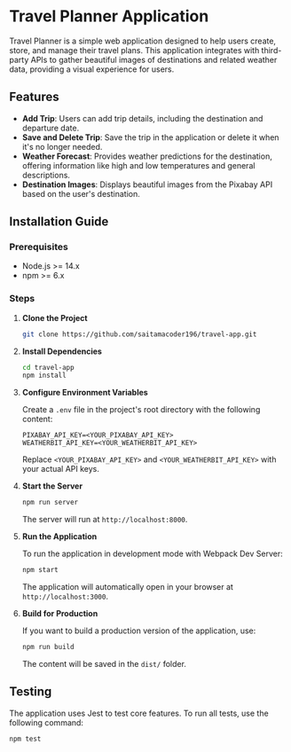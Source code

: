 # Travel Planner Application

Travel Planner is a simple web application designed to help users create, store, and manage their travel plans. This application integrates with third-party APIs to gather beautiful images of destinations and related weather data, providing a visual experience for users.

## Features

- **Add Trip**: Users can add trip details, including the destination and departure date.
- **Save and Delete Trip**: Save the trip in the application or delete it when it's no longer needed.
- **Weather Forecast**: Provides weather predictions for the destination, offering information like high and low temperatures and general descriptions.
- **Destination Images**: Displays beautiful images from the Pixabay API based on the user's destination.

## Installation Guide

### Prerequisites

- Node.js >= 14.x
- npm >= 6.x

### Steps

1. **Clone the Project**

   ```bash
   git clone https://github.com/saitamacoder196/travel-app.git
   ```

2. **Install Dependencies**

   ```bash
   cd travel-app
   npm install
   ```

3. **Configure Environment Variables**

   Create a `.env` file in the project's root directory with the following content:

   ```env
   PIXABAY_API_KEY=<YOUR_PIXABAY_API_KEY>
   WEATHERBIT_API_KEY=<YOUR_WEATHERBIT_API_KEY>
   ```

   Replace `<YOUR_PIXABAY_API_KEY>` and `<YOUR_WEATHERBIT_API_KEY>` with your actual API keys.

4. **Start the Server**

   ```bash
   npm run server
   ```

   The server will run at `http://localhost:8000`.

5. **Run the Application**

   To run the application in development mode with Webpack Dev Server:

   ```bash
   npm start
   ```

   The application will automatically open in your browser at `http://localhost:3000`.

6. **Build for Production**

   If you want to build a production version of the application, use:

   ```bash
   npm run build
   ```

   The content will be saved in the `dist/` folder.

## Testing

The application uses Jest to test core features. To run all tests, use the following command:

```bash
npm test
```